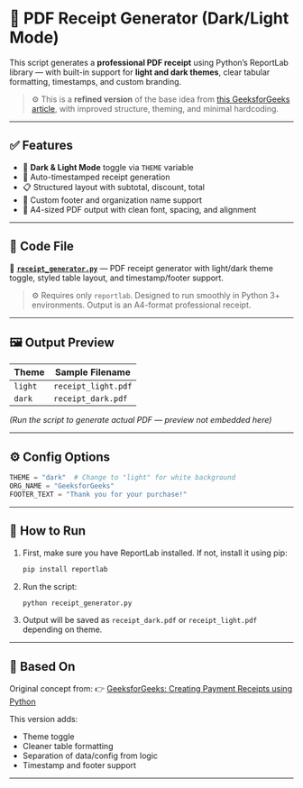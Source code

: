 # 🧾 PDF Receipt Generator (Dark/Light Mode)

This script generates a **professional PDF receipt** using Python’s ReportLab library — with built-in support for **light and dark themes**, clear tabular formatting, timestamps, and custom branding.

> ⚙️ This is a **refined version** of the base idea from [this GeeksforGeeks article](https://www.geeksforgeeks.org/python/creating-payment-receipts-using-python/), with improved structure, theming, and minimal hardcoding.

---

## ✅ Features

* 🔁 **Dark & Light Mode** toggle via `THEME` variable
* 🧠 Auto-timestamped receipt generation
* 📋 Structured layout with subtotal, discount, total
* 🧾 Custom footer and organization name support
* 📄 A4-sized PDF output with clean font, spacing, and alignment

---

## 📂 Code File

🔸 **[`receipt_generator.py`](./receipt_generator.py)** — PDF receipt generator with light/dark theme toggle, styled table layout, and timestamp/footer support.

> ⚙️ Requires only `reportlab`. Designed to run smoothly in Python 3+ environments. Output is an A4-format professional receipt.

---

## 🖼 Output Preview

| Theme   | Sample Filename     |
| ------- | ------------------- |
| `light` | `receipt_light.pdf` |
| `dark`  | `receipt_dark.pdf`  |

*(Run the script to generate actual PDF — preview not embedded here)*

---

## ⚙️ Config Options

```python
THEME = "dark"  # Change to "light" for white background
ORG_NAME = "GeeksforGeeks"
FOOTER_TEXT = "Thank you for your purchase!"
```

---

## 🚀 How to Run

1. First, make sure you have ReportLab installed. If not, install it using pip:

   ```bash
   pip install reportlab
   ```

2. Run the script:

   ```bash
   python receipt_generator.py
   ```

3. Output will be saved as `receipt_dark.pdf` or `receipt_light.pdf` depending on theme.

---

## 📄 Based On

Original concept from:
👉 [GeeksforGeeks: Creating Payment Receipts using Python](https://www.geeksforgeeks.org/python/creating-payment-receipts-using-python/)

This version adds:

* Theme toggle
* Cleaner table formatting
* Separation of data/config from logic
* Timestamp and footer support

---
